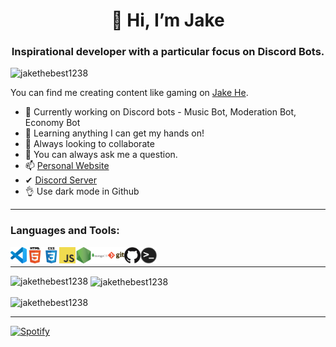<h1 align="center">👋 Hi, I’m Jake</h1>

<h3 align="center">Inspirational developer with a particular focus on Discord Bots.</h3>

<p align="left"> <img src="https://komarev.com/ghpvc/?username=jakethebest1238&label=Profile%20views&color=0e75b6&style=flat" alt="jakethebest1238" /> </p>

You can find me creating content like gaming on [Jake He](https://www.youtube.com/channel/UCOijWL8wT8zNisH4zCrcuCA).
- 🤖 Currently working on Discord bots - Music Bot, Moderation Bot, Economy Bot
- 🙌 Learning anything I can get my hands on!
- 👯 Always looking to collaborate
- 💬 You can always ask me a question.
- 📫 [Personal Website](http://jakehe.unaux.com/)
- ✔ [Discord Server](https://dsc.gg/jakesnation)
- 👌 Use dark mode in Github

---

### Languages and Tools:

<img align="left" alt="Visual Studio Code" width="26px" src="https://raw.githubusercontent.com/github/explore/80688e429a7d4ef2fca1e82350fe8e3517d3494d/topics/visual-studio-code/visual-studio-code.png" />
<img align="left" alt="HTML5" width="26px" src="https://raw.githubusercontent.com/github/explore/80688e429a7d4ef2fca1e82350fe8e3517d3494d/topics/html/html.png" />
<img align="left" alt="CSS3" width="26px" src="https://raw.githubusercontent.com/github/explore/80688e429a7d4ef2fca1e82350fe8e3517d3494d/topics/css/css.png" />
<img align="left" alt="JavaScript" width="26px" src="https://raw.githubusercontent.com/github/explore/80688e429a7d4ef2fca1e82350fe8e3517d3494d/topics/javascript/javascript.png" />
<img align="left" alt="Node.js" width="26px" src="https://raw.githubusercontent.com/github/explore/80688e429a7d4ef2fca1e82350fe8e3517d3494d/topics/nodejs/nodejs.png" />
<img align="left" alt="MongoDB" width="26px" src="https://raw.githubusercontent.com/github/explore/80688e429a7d4ef2fca1e82350fe8e3517d3494d/topics/mongodb/mongodb.png" />
<img align="left" alt="Git" width="26px" src="https://raw.githubusercontent.com/github/explore/80688e429a7d4ef2fca1e82350fe8e3517d3494d/topics/git/git.png" />
<img align="left" alt="GitHub" width="26px" src="https://raw.githubusercontent.com/github/explore/78df643247d429f6cc873026c0622819ad797942/topics/github/github.png" />
<img align="left" alt="Terminal" width="26px" src="https://raw.githubusercontent.com/github/explore/80688e429a7d4ef2fca1e82350fe8e3517d3494d/topics/terminal/terminal.png" />

<br />

---

<p><img align="left" src="https://github-readme-stats.vercel.app/api/top-langs?username=jakethebest1238&theme=tokyonight&show_icons=true&locale=en&layout=compact" alt="jakethebest1238" /></p>

<p>&nbsp;<img align="center" src="https://github-readme-stats.vercel.app/api?username=jakethebest1238&&theme=tokyonight&show_icons=true&locale=en" alt="jakethebest1238" /></p>

<p><img align="center" src="https://github-readme-streak-stats.herokuapp.com/?user=jakethebest1238&theme=tokyonight" alt="jakethebest1238" /></p>

---

[![Spotify](https://githubspotfiy.vercel.app/api/spotify)](https://open.spotify.com/user/msiduio7qvkply6unv462lti6)
